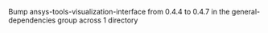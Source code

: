 Bump ansys-tools-visualization-interface from 0.4.4 to 0.4.7 in the general-dependencies group across 1 directory